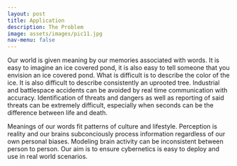```yaml
---
layout: post
title: Application
description: The Problem
image: assets/images/pic11.jpg
nav-menu: false
---
```


Our world is given meaning by our memories associated with words. It is easy to imagine an ice covered pond, it is also easy to tell someone that you envision an ice covered pond. What is difficult is to describe the color of the ice. It is also difficult to describe consistently an uprooted tree. Industrial and battlespace accidents can be avoided by real time communication with accuracy. Identification of threats and dangers as well as reporting of said threats can be extremely difficult, especially when seconds can be the difference between life and death.

Meanings of our words fit patterns of culture and lifestyle. Perception is reality and our brains subconciously process information regardless of our own personal biases. Modeling brain activity can be inconsistent between person to person. Our aim is to ensure cybernetics is easy to deploy and use in real world scenarios.
